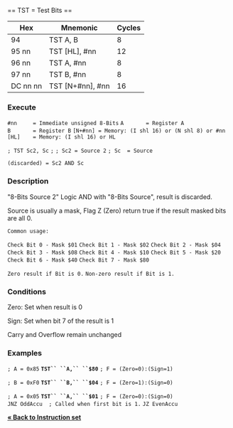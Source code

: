\== TST = Test Bits ==

| Hex      | Mnemonic             | Cycles |
| -------- | -------------------- | ------ |
| 94       | TST A, B             | 8      |
| 95 nn    | TST \[HL\], \#nn     | 12     |
| 96 nn    | TST A, \#nn          | 8      |
| 97 nn    | TST B, \#nn          | 8      |
| DC nn nn | TST \[N+\#nn\], \#nn | 16     |

### Execute

`#nn     = Immediate unsigned 8-Bits`
`A       = Register A`
`B       = Register B`
`[N+#nn] = Memory: (I shl 16) or (N shl 8) or #nn`
`[HL]    = Memory: (I shl 16) or HL`

`; TST Sc2, Sc`
`;`
`; Sc2 = Source 2`
`; Sc  = Source`

`(discarded) = Sc2 AND Sc`

### Description

"8-Bits Source 2" Logic AND with "8-Bits Source", result is discarded.

Source is usually a mask, Flag Z (Zero) return true if the result masked
bits are all 0.

`Common usage:`

`Check Bit 0 - Mask $01`
`Check Bit 1 - Mask $02`
`Check Bit 2 - Mask $04`
`Check Bit 3 - Mask $08`
`Check Bit 4 - Mask $10`
`Check Bit 5 - Mask $20`
`Check Bit 6 - Mask $40`
`Check Bit 7 - Mask $80`

`Zero result if Bit is 0.`
`Non-zero result if Bit is 1.`

### Conditions

Zero: Set when result is 0

Sign: Set when bit 7 of the result is 1

Carry and Overflow remain unchanged

### Examples

`; A = 0x85`
**`TST`` ``A,`` ``$80`**
`; F = (Zero=0):(Sign=1)`

`; B = 0xF0`
**`TST`` ``B,`` ``$04`**
`; F = (Zero=1):(Sign=0)`

`; A = 0x05`
**`TST`` ``A,`` ``$01`**
`; F = (Zero=0):(Sign=0)`
`JNZ OddAccu  ; Called when first bit is 1.`
`JZ EvenAccu`

[**« Back to Instruction set**](S1C88_InstructionSet.md "wikilink")
